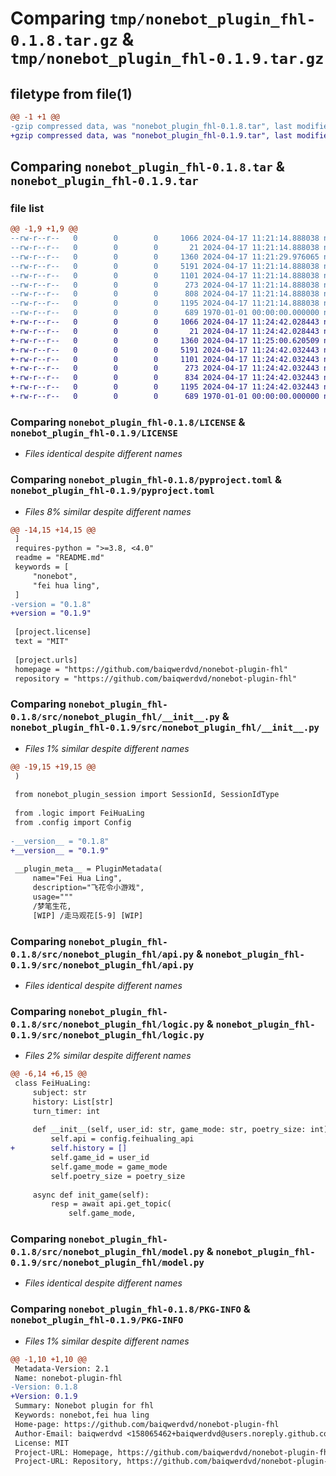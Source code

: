 # Comparing `tmp/nonebot_plugin_fhl-0.1.8.tar.gz` & `tmp/nonebot_plugin_fhl-0.1.9.tar.gz`

## filetype from file(1)

```diff
@@ -1 +1 @@
-gzip compressed data, was "nonebot_plugin_fhl-0.1.8.tar", last modified: Wed Apr 17 11:21:29 2024, max compression
+gzip compressed data, was "nonebot_plugin_fhl-0.1.9.tar", last modified: Wed Apr 17 11:25:00 2024, max compression
```

## Comparing `nonebot_plugin_fhl-0.1.8.tar` & `nonebot_plugin_fhl-0.1.9.tar`

### file list

```diff
@@ -1,9 +1,9 @@
--rw-r--r--   0        0        0     1066 2024-04-17 11:21:14.888038 nonebot_plugin_fhl-0.1.8/LICENSE
--rw-r--r--   0        0        0       21 2024-04-17 11:21:14.888038 nonebot_plugin_fhl-0.1.8/README.md
--rw-r--r--   0        0        0     1360 2024-04-17 11:21:29.976065 nonebot_plugin_fhl-0.1.8/pyproject.toml
--rw-r--r--   0        0        0     5191 2024-04-17 11:21:14.888038 nonebot_plugin_fhl-0.1.8/src/nonebot_plugin_fhl/__init__.py
--rw-r--r--   0        0        0     1101 2024-04-17 11:21:14.888038 nonebot_plugin_fhl-0.1.8/src/nonebot_plugin_fhl/api.py
--rw-r--r--   0        0        0      273 2024-04-17 11:21:14.888038 nonebot_plugin_fhl-0.1.8/src/nonebot_plugin_fhl/config.py
--rw-r--r--   0        0        0      808 2024-04-17 11:21:14.888038 nonebot_plugin_fhl-0.1.8/src/nonebot_plugin_fhl/logic.py
--rw-r--r--   0        0        0     1195 2024-04-17 11:21:14.888038 nonebot_plugin_fhl-0.1.8/src/nonebot_plugin_fhl/model.py
--rw-r--r--   0        0        0      689 1970-01-01 00:00:00.000000 nonebot_plugin_fhl-0.1.8/PKG-INFO
+-rw-r--r--   0        0        0     1066 2024-04-17 11:24:42.028443 nonebot_plugin_fhl-0.1.9/LICENSE
+-rw-r--r--   0        0        0       21 2024-04-17 11:24:42.028443 nonebot_plugin_fhl-0.1.9/README.md
+-rw-r--r--   0        0        0     1360 2024-04-17 11:25:00.620509 nonebot_plugin_fhl-0.1.9/pyproject.toml
+-rw-r--r--   0        0        0     5191 2024-04-17 11:24:42.032443 nonebot_plugin_fhl-0.1.9/src/nonebot_plugin_fhl/__init__.py
+-rw-r--r--   0        0        0     1101 2024-04-17 11:24:42.032443 nonebot_plugin_fhl-0.1.9/src/nonebot_plugin_fhl/api.py
+-rw-r--r--   0        0        0      273 2024-04-17 11:24:42.032443 nonebot_plugin_fhl-0.1.9/src/nonebot_plugin_fhl/config.py
+-rw-r--r--   0        0        0      834 2024-04-17 11:24:42.032443 nonebot_plugin_fhl-0.1.9/src/nonebot_plugin_fhl/logic.py
+-rw-r--r--   0        0        0     1195 2024-04-17 11:24:42.032443 nonebot_plugin_fhl-0.1.9/src/nonebot_plugin_fhl/model.py
+-rw-r--r--   0        0        0      689 1970-01-01 00:00:00.000000 nonebot_plugin_fhl-0.1.9/PKG-INFO
```

### Comparing `nonebot_plugin_fhl-0.1.8/LICENSE` & `nonebot_plugin_fhl-0.1.9/LICENSE`

 * *Files identical despite different names*

### Comparing `nonebot_plugin_fhl-0.1.8/pyproject.toml` & `nonebot_plugin_fhl-0.1.9/pyproject.toml`

 * *Files 8% similar despite different names*

```diff
@@ -14,15 +14,15 @@
 ]
 requires-python = ">=3.8, <4.0"
 readme = "README.md"
 keywords = [
     "nonebot",
     "fei hua ling",
 ]
-version = "0.1.8"
+version = "0.1.9"
 
 [project.license]
 text = "MIT"
 
 [project.urls]
 homepage = "https://github.com/baiqwerdvd/nonebot-plugin-fhl"
 repository = "https://github.com/baiqwerdvd/nonebot-plugin-fhl"
```

### Comparing `nonebot_plugin_fhl-0.1.8/src/nonebot_plugin_fhl/__init__.py` & `nonebot_plugin_fhl-0.1.9/src/nonebot_plugin_fhl/__init__.py`

 * *Files 1% similar despite different names*

```diff
@@ -19,15 +19,15 @@
 )
 
 from nonebot_plugin_session import SessionId, SessionIdType
 
 from .logic import FeiHuaLing
 from .config import Config
 
-__version__ = "0.1.8"
+__version__ = "0.1.9"
 
 __plugin_meta__ = PluginMetadata(
     name="Fei Hua Ling",
     description="飞花令小游戏",
     usage="""
     /梦笔生花,
     [WIP] /走马观花[5-9] [WIP]
```

### Comparing `nonebot_plugin_fhl-0.1.8/src/nonebot_plugin_fhl/api.py` & `nonebot_plugin_fhl-0.1.9/src/nonebot_plugin_fhl/api.py`

 * *Files identical despite different names*

### Comparing `nonebot_plugin_fhl-0.1.8/src/nonebot_plugin_fhl/logic.py` & `nonebot_plugin_fhl-0.1.9/src/nonebot_plugin_fhl/logic.py`

 * *Files 2% similar despite different names*

```diff
@@ -6,14 +6,15 @@
 class FeiHuaLing:
     subject: str
     history: List[str]
     turn_timer: int
 
     def __init__(self, user_id: str, game_mode: str, poetry_size: int) -> None:
         self.api = config.feihualing_api
+        self.history = []
         self.game_id = user_id
         self.game_mode = game_mode
         self.poetry_size = poetry_size
 
     async def init_game(self):
         resp = await api.get_topic(
             self.game_mode,
```

### Comparing `nonebot_plugin_fhl-0.1.8/src/nonebot_plugin_fhl/model.py` & `nonebot_plugin_fhl-0.1.9/src/nonebot_plugin_fhl/model.py`

 * *Files identical despite different names*

### Comparing `nonebot_plugin_fhl-0.1.8/PKG-INFO` & `nonebot_plugin_fhl-0.1.9/PKG-INFO`

 * *Files 1% similar despite different names*

```diff
@@ -1,10 +1,10 @@
 Metadata-Version: 2.1
 Name: nonebot-plugin-fhl
-Version: 0.1.8
+Version: 0.1.9
 Summary: Nonebot plugin for fhl
 Keywords: nonebot,fei hua ling
 Home-page: https://github.com/baiqwerdvd/nonebot-plugin-fhl
 Author-Email: baiqwerdvd <158065462+baiqwerdvd@users.noreply.github.com>
 License: MIT
 Project-URL: Homepage, https://github.com/baiqwerdvd/nonebot-plugin-fhl
 Project-URL: Repository, https://github.com/baiqwerdvd/nonebot-plugin-fhl
```

